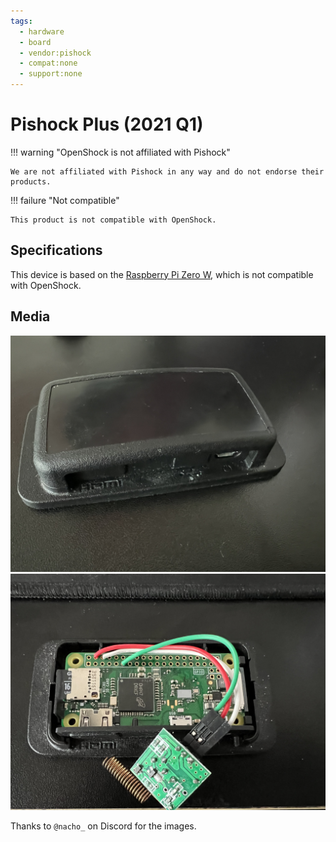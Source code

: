 ```yaml
---
tags:
  - hardware
  - board
  - vendor:pishock
  - compat:none
  - support:none
---
```


# Pishock Plus (2021 Q1)

!!! warning "OpenShock is not affiliated with Pishock"

    We are not affiliated with Pishock in any way and do not endorse their products.

!!! failure "Not compatible"

    This product is not compatible with OpenShock.

## Specifications

This device is based on the [Raspberry Pi Zero W](https://www.raspberrypi.com/products/raspberry-pi-zero-w/), which is not compatible with OpenShock.

## Media

![PiShock Plus - Case Above Closed](../../../static/boards/pishock-plus/closed_case.jpg)
![PiShock Plus - Case Above Open](../../../static/boards/pishock-plus/open_case.jpg)

Thanks to `@nacho_` on Discord for the images.